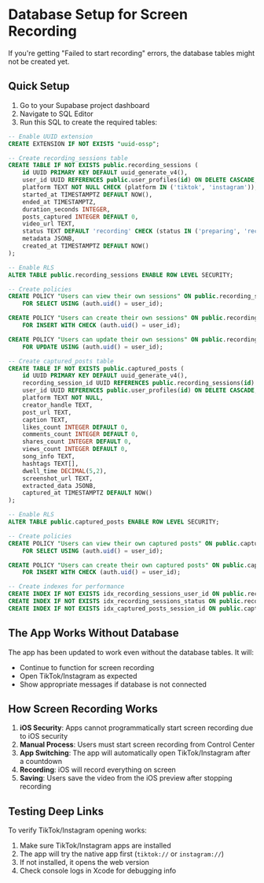 # Database Setup for Screen Recording

If you're getting "Failed to start recording" errors, the database tables might not be created yet.

## Quick Setup

1. Go to your Supabase project dashboard
2. Navigate to SQL Editor
3. Run this SQL to create the required tables:

```sql
-- Enable UUID extension
CREATE EXTENSION IF NOT EXISTS "uuid-ossp";

-- Create recording_sessions table
CREATE TABLE IF NOT EXISTS public.recording_sessions (
    id UUID PRIMARY KEY DEFAULT uuid_generate_v4(),
    user_id UUID REFERENCES public.user_profiles(id) ON DELETE CASCADE,
    platform TEXT NOT NULL CHECK (platform IN ('tiktok', 'instagram')),
    started_at TIMESTAMPTZ DEFAULT NOW(),
    ended_at TIMESTAMPTZ,
    duration_seconds INTEGER,
    posts_captured INTEGER DEFAULT 0,
    video_url TEXT,
    status TEXT DEFAULT 'recording' CHECK (status IN ('preparing', 'recording', 'processing', 'completed', 'failed')),
    metadata JSONB,
    created_at TIMESTAMPTZ DEFAULT NOW()
);

-- Enable RLS
ALTER TABLE public.recording_sessions ENABLE ROW LEVEL SECURITY;

-- Create policies
CREATE POLICY "Users can view their own sessions" ON public.recording_sessions
    FOR SELECT USING (auth.uid() = user_id);

CREATE POLICY "Users can create their own sessions" ON public.recording_sessions
    FOR INSERT WITH CHECK (auth.uid() = user_id);

CREATE POLICY "Users can update their own sessions" ON public.recording_sessions
    FOR UPDATE USING (auth.uid() = user_id);

-- Create captured_posts table  
CREATE TABLE IF NOT EXISTS public.captured_posts (
    id UUID PRIMARY KEY DEFAULT uuid_generate_v4(),
    recording_session_id UUID REFERENCES public.recording_sessions(id) ON DELETE CASCADE,
    user_id UUID REFERENCES public.user_profiles(id) ON DELETE CASCADE,
    platform TEXT NOT NULL,
    creator_handle TEXT,
    post_url TEXT,
    caption TEXT,
    likes_count INTEGER DEFAULT 0,
    comments_count INTEGER DEFAULT 0,
    shares_count INTEGER DEFAULT 0,
    views_count INTEGER DEFAULT 0,
    song_info TEXT,
    hashtags TEXT[],
    dwell_time DECIMAL(5,2),
    screenshot_url TEXT,
    extracted_data JSONB,
    captured_at TIMESTAMPTZ DEFAULT NOW()
);

-- Enable RLS
ALTER TABLE public.captured_posts ENABLE ROW LEVEL SECURITY;

-- Create policies
CREATE POLICY "Users can view their own captured posts" ON public.captured_posts
    FOR SELECT USING (auth.uid() = user_id);

CREATE POLICY "Users can create their own captured posts" ON public.captured_posts
    FOR INSERT WITH CHECK (auth.uid() = user_id);

-- Create indexes for performance
CREATE INDEX IF NOT EXISTS idx_recording_sessions_user_id ON public.recording_sessions(user_id);
CREATE INDEX IF NOT EXISTS idx_recording_sessions_status ON public.recording_sessions(status);
CREATE INDEX IF NOT EXISTS idx_captured_posts_session_id ON public.captured_posts(recording_session_id);
```

## The App Works Without Database

The app has been updated to work even without the database tables. It will:
- Continue to function for screen recording
- Open TikTok/Instagram as expected
- Show appropriate messages if database is not connected

## How Screen Recording Works

1. **iOS Security**: Apps cannot programmatically start screen recording due to iOS security
2. **Manual Process**: Users must start screen recording from Control Center
3. **App Switching**: The app will automatically open TikTok/Instagram after a countdown
4. **Recording**: iOS will record everything on screen
5. **Saving**: Users save the video from the iOS preview after stopping recording

## Testing Deep Links

To verify TikTok/Instagram opening works:

1. Make sure TikTok/Instagram apps are installed
2. The app will try the native app first (`tiktok://` or `instagram://`)
3. If not installed, it opens the web version
4. Check console logs in Xcode for debugging info